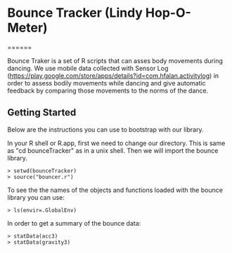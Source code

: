 # Bounce Tracker  (Lindy Hop-O-Meter)
======

Bounce Traker is a set of R scripts that can asses body movements during dancing. We use mobile data collected with Sensor Log (https://play.google.com/store/apps/details?id=com.hfalan.activitylog) in order to assess bodily movements while dancing and give automatic feedback by comparing those movements to the norms of the dance.

## Getting Started

Below are the instructions you can use to bootstrap with our library.

In your R shell or R.app, first we need to change our directory. This is same as "cd bounceTracker" as in a unix shell. Then we will import the bounce library.

    > setwd(bounceTracker)
    > source("bouncer.r")

To see the the names of the objects and functions loaded with the bounce library you can use:

    > ls(envir=.GlobalEnv)

In order to get a summary of the bounce data:

    > statData(acc3)
    > statData(gravity3)

